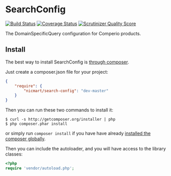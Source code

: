 # SearchConfig
[![Build Status](https://travis-ci.org/comperio/SearchConfig.png?branch=master)](https://travis-ci.org/nicmart/SearchConfig)
[![Coverage Status](https://coveralls.io/repos/comperio/SearchConfig/badge.png?branch=master)](https://coveralls.io/r/nicmart/SearchConfig?branch=master)
[![Scrutinizer Quality Score](https://scrutinizer-ci.com/g/comperio/SearchConfig/badges/quality-score.png?s=14018ac40c22899e72fc459dac86b28f00021f3b)](https://scrutinizer-ci.com/g/comperio/SearchConfig/)

The DomainSpecificQuery configuration for Comperio products.

## Install

The best way to install SearchConfig is [through composer](http://getcomposer.org).

Just create a composer.json file for your project:

```JSON
{
    "require": {
        "nicmart/search-config": "dev-master"
    }
}
```

Then you can run these two commands to install it:

    $ curl -s http://getcomposer.org/installer | php
    $ php composer.phar install

or simply run `composer install` if you have have already [installed the composer globally](http://getcomposer.org/doc/00-intro.md#globally).

Then you can include the autoloader, and you will have access to the library classes:

```php
<?php
require 'vendor/autoload.php';
```